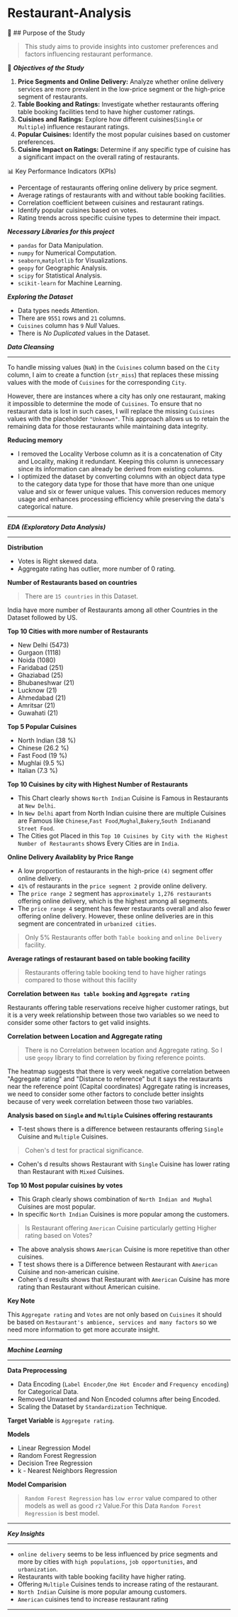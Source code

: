 # Restaurant-Analysis

📌 ## Purpose of the Study

> This study aims to provide insights into customer preferences and factors influencing restaurant performance.

🎯 ***Objectives of the Study***

1. **Price Segments and Online Delivery:** Analyze whether online delivery services are more prevalent in the low-price segment or the high-price segment of restaurants.
2. **Table Booking and Ratings:** Investigate whether restaurants offering table booking facilities tend to have higher customer ratings.
3. **Cuisines and Ratings:** Explore how different cuisines(`Single` or `Multiple`) influence restaurant ratings.
4. **Popular Cuisines:** Identify the most popular cuisines based on customer preferences.
5. **Cuisine Impact on Ratings:** Determine if any specific type of cuisine has a significant impact on the overall rating of restaurants.

📊 Key Performance Indicators (KPIs)

- Percentage of restaurants offering online delivery by price segment.  
- Average ratings of restaurants with and without table booking facilities.  
- Correlation coefficient between cuisines and restaurant ratings.  
- Identify popular cuisines based on votes.  
- Rating trends across specific cuisine types to determine their impact.

***Necessary Libraries for this project***

- `pandas` for Data Manipulation.
- `numpy` for Numerical Computation.
- `seaborn`,`matplotlib` for Visualizations.
- `geopy` for Geographic Analysis.
- `scipy` for Statistical Analysis.
- `scikit-learn` for Machine Learning.

***Exploring the Dataset***

- Data types needs Attention.
- There are `9551` rows and `21` columns.
- `Cuisines` column has `9` *Null* Values.
- There is *No Duplicated* values in the Dataset.

***Data Cleansing***

---

To handle missing values (`NaN`) in the `Cuisines` column based on the `City` column, I aim to create a function (`str_miss`) that replaces these missing values with the mode of `Cuisines` for the corresponding `City`. 

However, there are instances where a city has only one restaurant, making it impossible to determine the mode of `Cuisines`. To ensure that no restaurant data is lost in such cases, I will replace the missing `Cuisines` values with the placeholder `"Unknown"`. This approach allows us to retain the remaining data for those restaurants while maintaining data integrity.

**Reducing memory**
- I removed the Locality Verbose column as it is a concatenation of City and Locality, making it redundant. Keeping this column is unnecessary since its information can already be derived from existing columns.
- I optimized the dataset by converting columns with an object data type to the category data type for those that have more than one unique value and six or fewer unique values. This conversion reduces memory usage and enhances processing efficiency while preserving the data's categorical nature.

---

***EDA (Exploratory Data Analysis)***

---

**Distribution**

- Votes is Right skewed data.
- Aggregate rating has outlier, more number of 0 rating.

**Number of Restaurants based on countries**

> There are `15 countries` in this Dataset.

<p> India have more number of Restaurants among all other Countries in the Dataset followed by US.</p>

**Top 10 Cities with more number of Restaurants**

- New Delhi (5473)
- Gurgaon (1118)
- Noida (1080)
- Faridabad (251)
- Ghaziabad (25)
- Bhubaneshwar (21)
- Lucknow (21)
- Ahmedabad (21)
- Amritsar (21)
- Guwahati (21)

**Top 5 Popular Cuisines**

- North Indian (38 %)
- Chinese (26.2 %)
- Fast Food (19 %)
- Mughlai (9.5 %)
- Italian (7.3 %)

**Top 10 Cuisines by city with Highest Number of Restaurants**

* This Chart clearly shows `North Indian` Cuisine is Famous in Restaurants at `New Delhi`.
* In `New Delhi` apart from North Indian cuisine there are multiple Cuisines are Famous like `Chinese`,`Fast Food`,`Mughal`,`Bakery`,`South Indian`and `Street Food`.
* The Cities got Placed in this `Top 10 Cuisines by City with the Highest Number of Restaurants` shows Every Cities are in `India`.

**Online Delivery Availablity by Price Range**

- A low proportion of restaurants in the high-price `(4)` segment offer online delivery.
- `41%` of restaurants in the `price segment 2` provide online delivery.
- The `price range 2` segment has `approximately 1,276 restaurants` offering online delivery, which is the highest among all segments.
- The `price range 4` segment has fewer restaurants overall and also fewer offering online delivery. However, these online deliveries are in this segment are concentrated in `urbanized cities`.


> Only 5% Restaurants offer both `Table booking` and `online Delivery` facility.

**Average ratings of restaurant based on table booking facility**

> Restaurants offering table booking tend to have higher ratings compared to those without this facility

**Correlation between `Has table booking` and `Aggregate rating`**

<p> Restaurants offering table reservations receive higher customer ratings, but it is a very week relationship between those two variables so we need to consider some other factors to get valid insights.</p>

**Correlation between Location and Aggregate rating**

> There is no Correlation between location and Aggregate rating. So I use `geopy` library to find correlation by fixing reference points.

<p>The heatmap suggests that there is very week negative correlation between "Aggregate rating" and "Distance to reference" but it says the restaurants near the reference point (Capital coordinates) Aggregate rating is increases, we need to consider some other factors to conclude better insights because of very week correlation between those two variables. </p>

**Analysis based on `Single` and `Multiple` Cuisines offering restaurants**

- T-test shows there is a difference between restaurants offering `Single` Cuisine and `Multiple` Cuisines.

> Cohen's d test for practical significance.

- Cohen's d results shows Restaurant with `Single` Cuisine has lower rating than Restaurant with `Mixed` Cuisines.

**Top 10 Most popular cuisines by votes**

- This Graph clearly shows combination of `North Indian and Mughal` Cuisines are most popular.
- In specific `North Indian` Cuisines is more popular among the customers.

> Is Restaurant offering `American` Cuisine particularly getting Higher rating based on Votes?

- The above analysis shows `American` Cuisine is more repetitive than other cuisines.
- T test shows there is a Difference between Restaurant with `American` Cuisine and non-american cuisine.
- Cohen's d results shows that Restaurant with `American` Cuisine has more rating than Restaurant without American cuisine.

**Key Note** <p>This `Aggregate rating` and `Votes` are not only based on `Cuisines` it should be based on `Restaurant's ambience, services and many factors` so we need more information to get more accurate insight.</p>

---

***Machine Learning***

---

**Data Preprocessing**

- Data Encoding (`Label Encoder`,`One Hot Encoder` and `Frequency encoding`) for Categorical Data.
- Removed Unwanted and Non Encoded columns after being Encoded.
- Scaling the Dataset by `Standardization` Technique.

**Target Variable** is `Aggregate rating`.

**Models**

- Linear Regression Model
- Random Forest Regression
- Decision Tree Regression
- k - Nearest Neighbors Regression

**Model Comparision**

>  `Random Forest Regression` has `low error` value compared to other models as well as good `r2` Value.For this Data `Random Forest Regression` is best model.

---

***Key Insights***

---

- `online delivery` seems to be less influenced by price segments and more by cities with `high populations`, `job opportunities`, and `urbanization`.
- Restaurants with table booking facility have higher rating.
- Offering `Multiple` Cuisines tends to increase rating of the restaurant.
- `North Indian` Cuisine is more popular amoung customers.
- `American` cuisines tend to increase restaurant rating

---